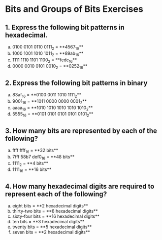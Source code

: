 # Bits and Groups of Bits Exercises

## 1. Express the following bit patterns in hexadecimal.
  <ol class="alpha-sub-list">
    <li> 0100 0101 0110 0111<sub>2</sub> = **4567<sub>16</sub>**</li>
    <li> 1000 1001 1010 1011<sub>2</sub> = **89ab<sub>16</sub>**</li>
    <li> 1111 1110 1101 1100<sub>2</sub> = **fedc<sub>16</sub>**</li>
    <li> 0000 0010 0101 0010<sub>2</sub> = **0252<sub>16</sub>**</li>
  </ol>

## 2. Express the following bit patterns in binary
  <ol class="alpha-sub-list">
    <li> 83af<sub>16</sub> = **0100 0011 1010 1111<sub>2</sub>**</li>
    <li> 9001<sub>16</sub> = **1011 0000 0000 0001<sub>2</sub>**</li>
    <li> aaaa<sub>16</sub> = **1010 1010 1010 1010 1010<sub>2</sub>**</li>
    <li> 5555<sub>16</sub> = **0101 0101 0101 0101 0101<sub>2</sub>**</li>
  </ol>

## 3. How many bits are represented by each of the following?
  <ol class="alpha-sub-list">
    <li> ffff ffff<sub>16</sub> = **32 bits**</li>
    <li> 7fff 58b7 def0<sub>16</sub> = **48 bits**</li>
    <li> 1111<sub>2</sub> = **4 bits**</li>
    <li> 1111<sub>16</sub> = **16 bits**</li>
  </ol>

## 4. How many hexadecimal digits are required to represent each of the following?
  <ol class="alpha-sub-list">
    <li> eight bits = **2 hexadecimal digits**</li>
    <li> thirty-two bits = **8 hexadecimal digits**</li>
    <li> sixty-four bits = **16 hexadecimal digits**</li>
    <li> ten bits = **3 hexadecimal digits**</li>
    <li> twenty bits = **5 hexadecimal digits**</li>
    <li> seven bits = **2 hexadecimal digits**</li>
  </ol>


<style type="text/css">
  .alpha-sub-list {
    list-style-type: lower-alpha;
  }
</style>
